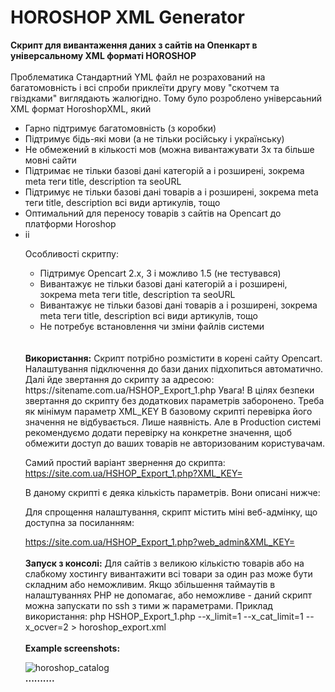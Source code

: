 # HOROSHOP XML Generator
<b>Скрипт для вивантаження даних з сайтів на Опенкарт в універсальному XML форматі HOROSHOP</b>
<br><br>
Проблематика
Стандартний YML файл не розрахований на багатомовність і всі спроби приклеїти другу мову "скотчем та гвіздками" виглядають жалюгідно.
Тому було розроблено універсаьний XML формат HoroshopXML, який
<ul>
<li>Гарно підтримує багатомовність (з коробки)</li>
<li>Підтримує бідь-які мови (а не тільки російську і українську)</li>
<li>Не обмежений в кількості мов (можна вивантажувати 3х та більше мовні сайти</li>
<li>Підтримає не тільки базові дані категорій а і розширені, зокрема meta теги title, description та seoURL</li>
<li>Підтримує не тільки базові дані товарів а і розширені, зокрема meta теги title, description всі види артикулів, тощо</li>
<li>Оптимальний для переносу товарів з сайтів на Opencart до платформи Horoshop</li>
<li>ii</li>

Особливості скритпу:
<ul>
<li>Підтримує Opencart 2.x, 3 і можливо 1.5 (не тестувався)</li>
<li>Вивантажує не тільки базові дані категорій а і розширені, зокрема meta теги title, description та seoURL</li>
<li>Вивантажує не тільки базові дані товарів а і розширені, зокрема meta теги title, description всі види артикулів, тощо</li>
<li>Не потребує встановлення чи зміни файлів системи</li>
</ul>
<br><br>
<b>Використання:</b>
Скрипт потрібно розмістити в корені сайту Opencart. Налаштування підключення до бази даних підхопиться автоматично.
Далі йде звертання до скрипту за адресою: https://sitename.com.ua/HSHOP_Export_1.php
Увага! В цілях безпеки звертання до скрипту без додаткових параметрів заборонено. Треба як мінімум параметр XML_KEY
В базовому скрипті перевірка його значення не відбувається. Лише наявність. Але в Production системі рекомендуємо додати перевірку 
на конкретне значення, щоб обмежити доступ до ваших товарів не авторизованим користувачам.

Самий простий варіант звернення до скрипта:
https://site.com.ua/HSHOP_Export_1.php?XML_KEY=

В даному скрипті є деяка кількість параметрів. Вони описані нижче:


Для спрощення налаштування, скрипт містить міні веб-адмінку, що доступна за посиланням:

https://site.com.ua/HSHOP_Export_1.php?web_admin&XML_KEY=
<br><br>
<b>Запуск з консолі:</b>
Для сайтів з великою кількістю товарів або на слабкому хостингу вивантажити всі товари за один раз може бути складним або неможливим.
Якщо збільшення таймаутів в налаштуваннях PHP не допомагає, або неможливе - даний скрипт можна запускати по ssh з тими ж параметрами.
Приклад використання:
php HSHOP_Export_1.php --x_limit=1 --x_cat_limit=1 --x_ocver=2 > horoshop_export.xml
<br><br>
<b>Example screenshots:</b>

![horoshop_catalog](https://user-images.githubusercontent.com/315178/165104364-3e7a77c2-ea68-4d10-9060-89351ffa8d08.png)
<br><b>..........</b><br><br>
